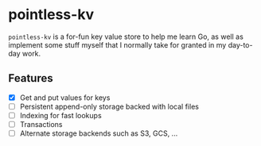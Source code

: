 # pointless-kv
`pointless-kv` is a for-fun key value store to help me learn Go, as well as implement some stuff myself that I normally take for granted in my day-to-day work.

## Features
- [x] Get and put values for keys
- [ ] Persistent append-only storage backed with local files
- [ ] Indexing for fast lookups
- [ ] Transactions
- [ ] Alternate storage backends such as S3, GCS, ...
